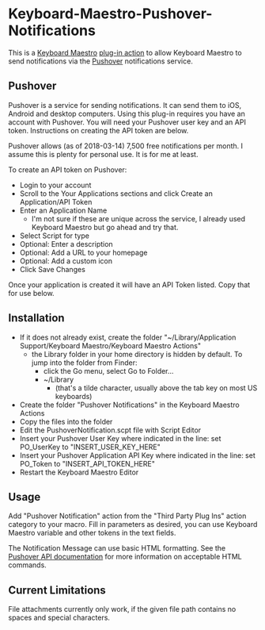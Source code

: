 # Keyboard-Maestro-Pushover-Notifications

This is a [Keyboard Maestro](http://www.keyboardmaestro.com) [plug-in action](https://wiki.keyboardmaestro.com/manual/Plug_In_Actions)
to allow Keyboard Maestro to send notifications via the [Pushover](https://pushover.net)
notifications service.

## Pushover
Pushover is a service for sending notifications. It can send them to iOS, Android and desktop computers. Using this plug-in requires you have an account with Pushover. You will need your Pushover user key and an API token. Instructions on creating the API token are below.

Pushover allows (as of 2018-03-14) 7,500 free notifications per month. I assume this is plenty for personal use. It is for me at least.

To create an API token on Pushover:
* Login to your account
* Scroll to the Your Applications sections and click Create an Application/API Token
* Enter an Application Name
	* I'm not sure if these are unique across the service, I already used Keyboard Maestro but go ahead and try that.
* Select Script for type
* Optional: Enter a description
* Optional: Add a URL to your homepage
* Optional: Add a custom icon
* Click Save Changes

Once your application is created it will have an API Token listed. Copy that for use below.

## Installation
* If it does not already exist, create the folder "~/Library/Application Support/Keyboard Maestro/Keyboard Maestro Actions"
	* the Library folder in your home directory is hidden by default. To jump into the folder from Finder:
		* click the Go menu, select Go to Folder...
		* ~/Library
			* (that's a tilde character, usually above the tab key on most US keyboards)
* Create the folder "Pushover Notifications" in the Keyboard Maestro Actions
* Copy the files into the folder
* Edit the PushoverNotification.scpt file with Script Editor
* Insert your Pushover User Key where indicated in the line:
        set PO_UserKey to "INSERT_USER_KEY_HERE"
* Insert your Pushover Application API Key where indicated in the line:
        set PO_Token to "INSERT_API_TOKEN_HERE"
* Restart the Keyboard Maestro Editor

## Usage
Add "Pushover Notification" action from the "Third Party Plug Ins" action category to your macro. Fill in parameters as desired, you can use Keyboard Maestro variable and other tokens in the text fields.

The Notification Message can use basic HTML formatting. See the [Pushover API documentation](https://pushover.net/api#html) for more information on acceptable HTML commands.

## Current Limitations
File attachments currently only work, if the given file path contains no spaces and special characters.
